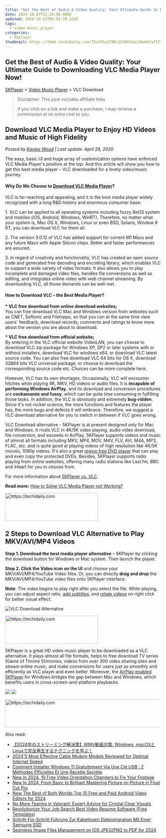 ```yaml
---
title: "Get the Best of Audio & Video Quality: Your Ultimate Guide to Downloading VLC Media Player Now!"
date: 2024-10-07T21:16:50.888Z
updated: 2024-10-12T05:03:29.224Z
tags:
  - video-music-player
categories:
  - 5kplayer
thumbnail: https://thmb.techidaily.com/75afd5a2790c3528915ac28a66faf57312a6eb60abbc500be807cdf0c4c1fe06.jpg
---
```


## Get the Best of Audio & Video Quality: Your Ultimate Guide to Downloading VLC Media Player Now!

[5KPlayer](https://tools.techidaily.com/5kplayer/products/) \> [Video Music Player](https://tools.techidaily.com/5kplayer/video-music-player/) \> VLC Download

>  Disclaimer: This post includes affiliate links
>
>  If you click on a link and make a purchase, I may receive a commission at no extra cost to you.
>

## Download VLC Media Player to Enjoy HD Videos and Music of High Fidelity

 _Posted by [Kaylee Wood](https://www.quora.com/profile/Amanda-Hu-21) | Last update: April 28, 2020_ 

The easy, basic UI and huge array of customization options have enforced VLC Media Player's position at the top. And this article will show you how to get this best media player – VLC downloaded for a lovely video/music journey.

#### **Why Do We Choose to [Download VLC Media Player](https://www.videolan.org/vlc/index.html)?**

VLC is far-reaching and appealing, and it is the best media player widely recognized with a long R&D history and enormous consumer base:

1\. VLC can be applied to all operating systems including fuzzy BeOS system and mobiles (iOS, Android, Windows, WinRT). Therefore, no matter what your system is, Mac OS X, Windows, Linux or even BSD, Solaris, Window 8 RT, you can download VLC for them all. 

2\. The version 3.0.12 of VLC has added support for current M1 Macs and any future Macs with Apple Silicon chips. Better and faster performances are assured.

3\. In regard of creativity and functionality, VLC has created an open source code and generated free decoding and encoding library, which enables VLC to support a wide variety of video formats. It also allows you to play incomplete and damaged video files, handles file conversions as well as editing, and integrates online video with web channel streaming. By downloading VLC, all those demands can be well met.

#### **How to Download VLC – the Best Media Player?**

**\* VLC free download from online download websites;**   
 You can free download VLC Mac and Windows version from websites such as CNET, Softonic and Filehippo, so that you can at the same time view users' feedback, download records, comments and ratings to know more about the version you are about to download.

**\* VLC free download from official website;**  
 By entering in the VLC official website VideoLAN, you can choose to download VLC zip package for Windows XP, SP2 or later systems with or without installers, download VLC for windows x64, or download VLC latest source code. You can also free download VLC 64 bits for OS X, download 32&64 bits VLC universal package, or choose to download the corresponding source code etc. Choices can be more complete here.

However, VLC has its own shortages. Occasionally, VLC will encounter hitches while playing 4K, MKV, HD videos or audio files. It is **incapable of performing Windows AirPlay**, and its download and conversion procedures are **cockamamie and fussy**, which can be quite time consuming in fulfilling those tasks. In addition, the VLC is obviously and extremely **bug-ridden**. Since it's not rocket science, the more functions and features the player has, the more bugs and defects it will embrace. Therefore, we suggest a VLC download alternative for you to switch in between if VLC goes wrong.

VLC Download alternative - 5KPlayer is at present designed only for Mac and Windows. It rivals VLC in 4K/5K video playing, audio video download, file conversion, and exceeds in AirPlay. 5KPlayer supports videos and music of almost all formats including MKV, MP4, MOV, M4V, FLV, AVI, M4A, MP3, FLAC, etc. and is quite good at playing videos of high resolution like 4K/5K movies, 1080p videos. It's also a great [region free DVD player](https://tools.techidaily.com/5kplayer/video-music-player/) that can play and even copy the protected DVDs. Besides, 5KPlayer supports radio playing from online websites, offering many radio stations like Last.fm, BBC and iHeart for you to choose from.

For more information about [5KPlayer vs. VLC](https://tools.techidaily.com/5kplayer/video-music-player/).

**Read more:** [How to Solve VLC Media Player not Working?](https://tools.techidaily.com/5kplayer/video-music-player/)

<!-- affiliate ads begin -->
<a href="https://25home.pxf.io/c/5597632/2148646/16836" target="_top" id="2148646">
  <img src="//a.impactradius-go.com/display-ad/16836-2148646" border="0" alt="https://techidaily.com" width="300" height="90"/>
</a>
<img height="0" width="0" src="https://25home.pxf.io/i/5597632/2148646/16836" style="position:absolute;visibility:hidden;" border="0" />
<!-- affiliate ads end -->

## 2 Steps to Download VLC Alternative to Play MKV/AVI/MP4 Videos

**Step 1\. Download the best media player alternative** – 5KPlayer by clicking the download button for Windows or Mac system. Then launch the player.

**Step 2\. Click the Video icon on the UI** and choose your MKV/AVI/MP4/YouTube Video files. Or, you can directly **drag and drop** the MKV/AVI/MP4/YouTube video files onto 5KPlayer interface.

**Note**: The video begins to play right after you select the file. While playing, you can adjust aspect ratio, [add subtitles](https://tools.techidaily.com/5kplayer/video-music-player/), and [rotate videos](https://tools.techidaily.com/5kplayer/video-music-player/) on right click for better visual effect.

![VLC Download Alternative](https://www.5kplayer.com/video-music-player/img/5kp-vlc-download-zjy-0428001.jpg) 

<!-- affiliate ads begin -->
<a href="https://aligracehair.sjv.io/c/5597632/1902289/19272" target="_top" id="1902289">
  <img src="//a.impactradius-go.com/display-ad/19272-1902289" border="0" alt="https://techidaily.com" width="300" height="90"/>
</a>
<img height="0" width="0" src="https://aligracehair.sjv.io/i/5597632/1902289/19272" style="position:absolute;visibility:hidden;" border="0" />
<!-- affiliate ads end -->

5KPlayer is a great HD video music player to be downloaded as a VLC alternative. It plays almost all file formats, helps to free download TV series (Game of Throne 5)/movies, videos from over 300 video sharing sites and stream online music, and make conversions for users just as smoothly and efficiently as VLC player and even better. Moreover, the [AirPlay enabled 5KPlayer](https://tools.techidaily.com/5kplayer/airplay/) for Windows bridges the gap between Mac and Windows, which benefits users in cross-screen-and-platform playbacks.

[![](https://www.5kplayer.com/video-music-player/../button/freedownbackwin.png)](https://tools.techidaily.com/5kplayer/products/) [![](https://www.5kplayer.com/video-music-player/../button/freedownbackmac.png)](https://tools.techidaily.com/5kplayer/products/)

<!-- affiliate ads begin -->
<a href="https://appsumo.8odi.net/c/5597632/2144278/7443" target="_top" id="2144278">
  <img src="//a.impactradius-go.com/display-ad/7443-2144278" border="0" alt="https://techidaily.com" width="728" height="90"/>
</a>
<img height="0" width="0" src="https://appsumo.8odi.net/i/5597632/2144278/7443" style="position:absolute;visibility:hidden;" border="0" />
<!-- affiliate ads end -->

<ins class="adsbygoogle"
     style="display:block"
     data-ad-format="autorelaxed"
     data-ad-client="ca-pub-7571918770474297"
     data-ad-slot="1223367746"></ins>

<ins class="adsbygoogle"
     style="display:block"
     data-ad-client="ca-pub-7571918770474297"
     data-ad-slot="8358498916"
     data-ad-format="auto"
     data-full-width-responsive="true"></ins>

<span class="atpl-alsoreadstyle">Also read:</span>
<div><ul>
<li><a href="https://discover-helper.techidaily.com/2024wmv-windows-macoslinux/"><u>【2024年のストリーミング解決策】WMV動画対策: Windows, macOSとLinuxで完全再生するテクニックを学ぶ！</u></a></li>
<li><a href="https://hardware-tips.techidaily.com/2024s-most-effective-cable-modem-models-reviewed-for-optimal-internet-speed/"><u>2024'S Most Effective Cable Modem Models Reviewed for Optimal Internet Speed</u></a></li>
<li><a href="https://fox-pages.techidaily.com/comment-installer-windows-11-gratuitement-via-une-cle-usb-2-methodes-efficielles-et-une-recette-secrete/"><u>Comment Installer Windows 11 Gratuitement Via Une Clé USB : 2 Méthodes Efficielles Et Une Recette Secrète</u></a></li>
<li><a href="https://video-creation-software.techidaily.com/new-in-2024-10-free-video-orientation-changers-to-fix-your-footage/"><u>New In 2024, 10 Free Video Orientation Changers to Fix Your Footage</u></a></li>
<li><a href="https://video-creation-software.techidaily.com/new-in-2024-from-basic-to-brilliant-mastering-picture-in-picture-in-final-cut-pro/"><u>New In 2024, From Basic to Brilliant Mastering Picture-in-Picture in Final Cut Pro</u></a></li>
<li><a href="https://video-creation-software.techidaily.com/new-the-best-of-both-worlds-top-10-free-and-paid-android-video-editors-for-2024/"><u>New The Best of Both Worlds Top 10 Free and Paid Android Video Editors for 2024</u></a></li>
<li><a href="https://win-howtos.techidaily.com/no-more-tearing-in-valorant-expert-advice-for-crystal-clear-visuals/"><u>No More Tearing in Valorant: Expert Advice for Crystal Clear Visuals</u></a></li>
<li><a href="https://video-creation-software.techidaily.com/revolutionize-your-job-search-best-video-resume-software-free-templates/"><u>Revolutionize Your Job Search Best Video Resume Software (Free Templates)</u></a></li>
<li><a href="https://win-web.techidaily.com/schritt-fur-schritt-fuhrung-zur-kabellosen-datenmigration-mit-einer-samsung-ssd/"><u>Schritt-Für-Schritt Führung Zur Kabellosen Datenmigration Mit Einer Samsung SSD</u></a></li>
<li><a href="https://fox-http.techidaily.com/seamless-image-files-management-on-ios-jpegpng-to-pdf-for-2024/"><u>Seamless Image Files Management on IOS JPEG/PNG to PDF for 2024</u></a></li>
</ul></div>

